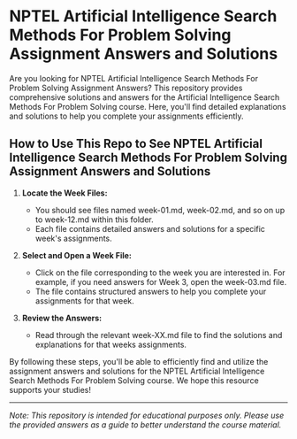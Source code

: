 # NPTEL Artificial Intelligence Search Methods For Problem Solving Assignment Answers and Solutions

Are you looking for NPTEL Artificial Intelligence Search Methods For Problem Solving Assignment Answers? This repository provides comprehensive solutions and answers for the Artificial Intelligence Search Methods For Problem Solving course. Here, you'll find detailed explanations and solutions to help you complete your assignments efficiently.

## How to Use This Repo to See NPTEL Artificial Intelligence Search Methods For Problem Solving Assignment Answers and Solutions

1. **Locate the Week Files:**
   - You should see files named week-01.md, week-02.md, and so on up to week-12.md within this folder.
   - Each file contains detailed answers and solutions for a specific week's assignments.

2. **Select and Open a Week File:**
   - Click on the file corresponding to the week you are interested in. For example, if you need answers for Week 3, open the week-03.md file.
   - The file contains structured answers to help you complete your assignments for that week.

3. **Review the Answers:**
   - Read through the relevant week-XX.md file to find the solutions and explanations for that weeks assignments.

By following these steps, you'll be able to efficiently find and utilize the assignment answers and solutions for the NPTEL Artificial Intelligence Search Methods For Problem Solving course. We hope this resource supports your studies!

---
*Note: This repository is intended for educational purposes only. Please use the provided answers as a guide to better understand the course material.*